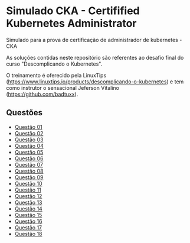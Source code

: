 # Simulado CKA - Certifified Kubernetes Administrator

Simulado para a prova de certificação de administrador de kubernetes - CKA

As soluções contidas neste repositório são referentes ao desafio final do curso "Descomplicando o Kubernetes".

O treinamento é oferecido pela LinuxTips (https://www.linuxtips.io/products/descomplicando-o-kubernetes) e tem como instrutor o sensacional Jeferson Vitalino (https://github.com/badtuxx).

## Questões

- [Questão 01](Questao_01/questao.md)
- [Questão 02](Questao_02/questao.md)
- [Questão 03](Questao_03/questao.md)
- [Questão 04](Questao_04/questao.md)
- [Questão 05](Questao_05/questao.md)
- [Questão 06](Questao_06/questao.md)
- [Questão 07](Questao_07/questao.md)
- [Questão 08](Questao_08/questao.md)
- [Questão 09](Questao_09/questao.md)
- [Questão 10](Questao_10/questao.md)
- [Questão 11](Questao_11/questao.md)
- [Questão 12](Questao_12/questao.md)
- [Questão 13](Questao_13/questao.md)
- [Questão 14](Questao_14/questao.md)
- [Questão 15](Questao_15/questao.md)
- [Questão 16](Questao_16/questao.md)
- [Questão 17](Questao_17/questao.md)
- [Questão 18](Questao_18/questao.md)
